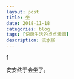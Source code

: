 ```yaml
---
layout: post
title: 坐
date: 2018-11-18
categories: blog
tags: [记录生活的点点滴滴]
description: 流水账
---
```


1 

安安终于会坐了。





